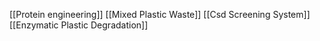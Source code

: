 [[Protein engineering]]
[[Mixed Plastic Waste]]
[[Csd Screening System]]
[[Enzymatic Plastic Degradation]]
